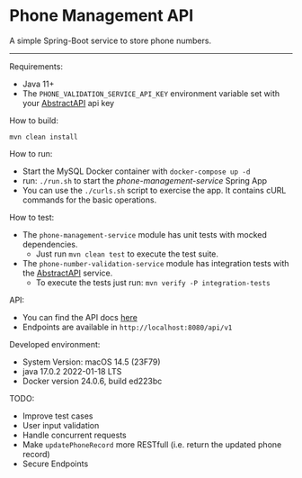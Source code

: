 # Phone Management API

A simple Spring-Boot service to store phone numbers.

---
Requirements:

- Java 11+
- The `PHONE_VALIDATION_SERVICE_API_KEY` environment variable set with your [AbstractAPI](https://www.abstractapi.com/)
  api key

How to build:

```shell
mvn clean install
```

How to run:

- Start the MySQL Docker container with `docker-compose up -d`
- run: `./run.sh` to start the _phone-management-service_ Spring App
- You can use the `./curls.sh` script to exercise the app. It contains cURL commands for the basic operations.

How to test:

- The `phone-management-service` module has unit tests with mocked dependencies.
    - Just run `mvn clean test` to execute the test suite.
- The `phone-number-validation-service` module has integration tests with
  the [AbstractAPI](https://www.abstractapi.com/) service.
    - To execute the tests just run: `mvn verify -P integration-tests`

API:

- You can find the API docs [here](phone-management-service/src/main/resources/openapi/api-spec.yaml)
- Endpoints are available in `http://localhost:8080/api/v1`

Developed environment:

- System Version: macOS 14.5 (23F79)
- java 17.0.2 2022-01-18 LTS
- Docker version 24.0.6, build ed223bc

TODO:

- Improve test cases
- User input validation
- Handle concurrent requests
- Make `updatePhoneRecord` more RESTfull (i.e. return the updated phone record)
- Secure Endpoints